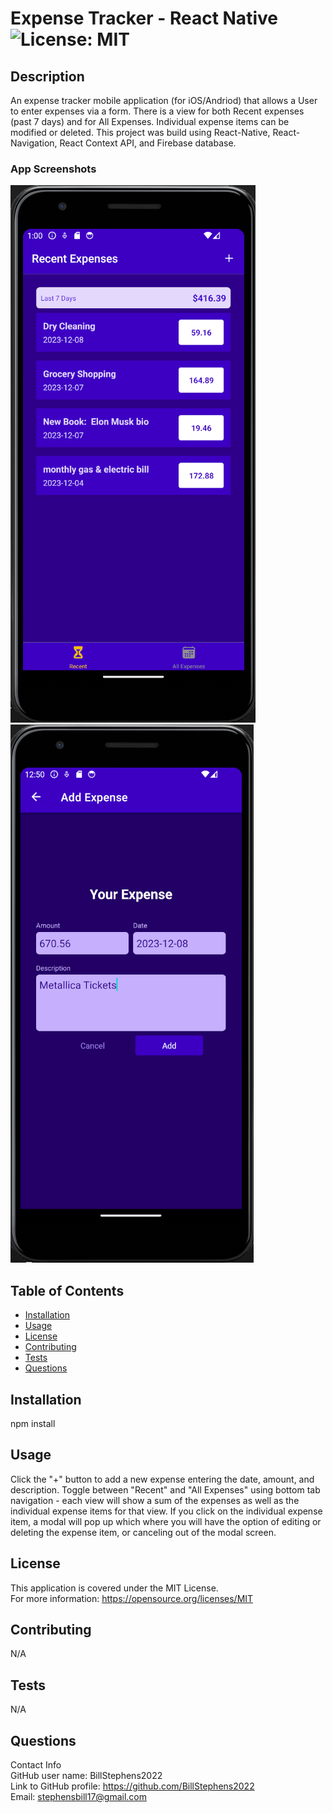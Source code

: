 # Expense Tracker - React Native<br>![License: MIT](https://img.shields.io/badge/License-MIT-yellow.svg)

  ## Description

  An expense tracker mobile application (for iOS/Andriod) that allows a User to enter expenses via a form.  There is a view for both Recent expenses (past 7 days) and for All Expenses.  Individual expense items can be modified or deleted.  This project was build using React-Native, React-Navigation, React Context API, and Firebase database.

  ### App Screenshots
  ![App Screenshot 1](./assets/images/screenshot1.png)
  ![App Screenshot 2](./assets/images/screenshot2.png)
  
  ## Table of Contents
  
  - [Installation](#installation)
  - [Usage](#usage)
  - [License](#license)
  - [Contributing](#contributing)
  - [Tests](#tests)
  - [Questions](#questions)
  
  ## Installation
  
  npm install
  
  ## Usage
  
  Click the "+" button to add a new expense entering the date, amount, and description.  Toggle between "Recent" and "All Expenses" using bottom tab navigation - each view will show a sum of the expenses as well as the individual expense items for that view.  If you click on the individual expense item, a modal will pop up which where you will have the option of editing or deleting the expense item, or canceling out of the modal screen.

  ## License
This application is covered under the MIT License.
<br>For more information: https://opensource.org/licenses/MIT
  
  ## Contributing
  N/A
  
  ## Tests
  N/A

  ## Questions
  Contact Info<br>
  GitHub user name: BillStephens2022<br>
  Link to GitHub profile: https://github.com/BillStephens2022<br>
  Email: stephensbill17@gmail.com

